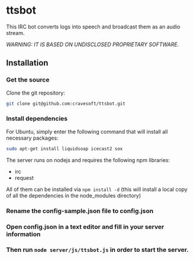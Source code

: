 # ttsbot

This IRC bot converts logs into speech and broadcast them as an audio stream.

_WARNING: IT IS BASED ON UNDISCLOSED PROPRIETARY SOFTWARE._

## Installation 

### Get the source

Clone the git repository:

``` bash
git clone git@github.com:cravesoft/ttsbot.git
```

### Install dependencies

For Ubuntu, simply enter the following command that will install all necessary packages:

``` bash
sudo apt-get install liquidsoap icecast2 sox 
```

The server runs on nodejs and requires the following npm libraries:

- irc
- request

All of them can be installed via `npm install -d` (this will install a local copy of all the dependencies in the node_modules directory)

### Rename the config-sample.json file to config.json

### Open config.json in a text editor and fill in your server information

### Then run `node server/js/ttsbot.js` in order to start the server.
